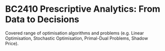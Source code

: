 # BC2410 Prescriptive Analytics: From Data to Decisions

Covered range of optimisation algorithms and problems (e.g. Linear Optimisation, Stochastic Optimisation, Primal-Dual Problems, Shadow Price).
